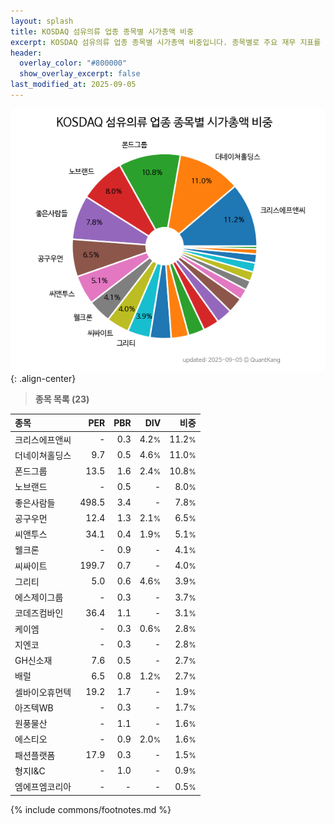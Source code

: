 ```yaml
---
layout: splash
title: KOSDAQ 섬유의류 업종 종목별 시가총액 비중
excerpt: KOSDAQ 섬유의류 업종 종목별 시가총액 비중입니다. 종목별로 주요 재무 지표를 함께 표시합니다.
header:
  overlay_color: "#800000"
  show_overlay_excerpt: false
last_modified_at: 2025-09-05
---
```



![KOSDAQ 섬유의류 업종 종목별 시가총액 비중](/stats/sector/images/kosdaq_업종_섬유의류_종목.png){: .align-center}


> **종목 목록 (23)**<a id="list"></a>

| **종목** | **PER** | **PBR** | **DIV** | **비중** |
| :------- | ------: | ------: | ------: | -------: |
| 크리스에프앤씨 | - | 0.3 | 4.2<small>%</small> | 11.2<small>%</small> |
| 더네이쳐홀딩스 | 9.7 | 0.5 | 4.6<small>%</small> | 11.0<small>%</small> |
| 폰드그룹 | 13.5 | 1.6 | 2.4<small>%</small> | 10.8<small>%</small> |
| 노브랜드 | - | 0.5 | - | 8.0<small>%</small> |
| 좋은사람들 | 498.5 | 3.4 | - | 7.8<small>%</small> |
| 공구우먼 | 12.4 | 1.3 | 2.1<small>%</small> | 6.5<small>%</small> |
| 씨앤투스 | 34.1 | 0.4 | 1.9<small>%</small> | 5.1<small>%</small> |
| 웰크론 | - | 0.9 | - | 4.1<small>%</small> |
| 씨싸이트 | 199.7 | 0.7 | - | 4.0<small>%</small> |
| 그리티 | 5.0 | 0.6 | 4.6<small>%</small> | 3.9<small>%</small> |
| 에스제이그룹 | - | 0.3 | - | 3.7<small>%</small> |
| 코데즈컴바인 | 36.4 | 1.1 | - | 3.1<small>%</small> |
| 케이엠 | - | 0.3 | 0.6<small>%</small> | 2.8<small>%</small> |
| 지엔코 | - | 0.3 | - | 2.8<small>%</small> |
| GH신소재 | 7.6 | 0.5 | - | 2.7<small>%</small> |
| 배럴 | 6.5 | 0.8 | 1.2<small>%</small> | 2.7<small>%</small> |
| 셀바이오휴먼텍 | 19.2 | 1.7 | - | 1.9<small>%</small> |
| 아즈텍WB | - | 0.3 | - | 1.7<small>%</small> |
| 원풍물산 | - | 1.1 | - | 1.6<small>%</small> |
| 에스티오 | - | 0.9 | 2.0<small>%</small> | 1.6<small>%</small> |
| 패션플랫폼 | 17.9 | 0.3 | - | 1.5<small>%</small> |
| 형지I&C | - | 1.0 | - | 0.9<small>%</small> |
| 엠에프엠코리아 | - | - | - | 0.5<small>%</small> |

{% include commons/footnotes.md %}
